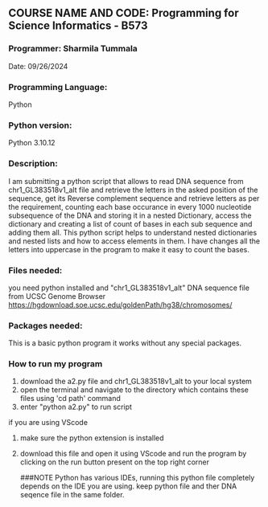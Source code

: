## **COURSE NAME AND CODE:** Programming for Science Informatics - B573

### **Programmer:** Sharmila Tummala

Date: 09/26/2024

### **Programming Language:** 
Python

### **Python version:** 
Python 3.10.12

### **Description:** 
I am submitting a python script that allows to read DNA sequence from chr1_GL383518v1_alt file and retrieve the letters in the asked position of the sequence, get its Reverse complement sequence and retrieve letters as per the requirement, counting each base occurance in every 1000 nucleotide subsequence of the DNA and storing it in a nested Dictionary, access the dictionary and creating a list of count of bases in each sub sequence and adding them all. This python script helps to understand nested dictionaries and nested lists and how to access elements in them. I have changes all the letters into uppercase in the program to make it easy to count the bases.


### Files needed:
you need python installed and "chr1_GL383518v1_alt" DNA sequence file from UCSC Genome Browser https://hgdownload.soe.ucsc.edu/goldenPath/hg38/chromosomes/


### Packages needed: 
This is a basic python program it works without any special packages.

### How to run my program
1. download the a2.py file and chr1_GL383518v1_alt to your local system
2. open the terminal and navigate to the directory which contains these files using \'cd path\' command
3. enter \"python a2.py\" to run script

if you are using VScode
1. make sure the python extension is installed
2. download this file and open it using VScode and run the program by clicking on the run button present on the top right corner

   ###NOTE
   Python has various IDEs, running this python file completely depends on the IDE you are using.
   keep python file and ther DNA seqence file in the same folder. 



